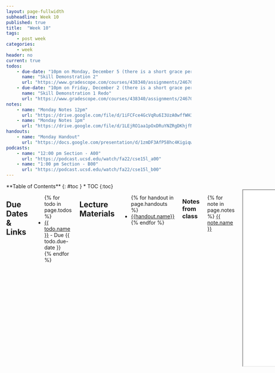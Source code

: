 ```yaml
---
layout: page-fullwidth
subheadline: Week 10
published: true
title:  "Week 10"
tags:
    - post week
categories:
    - week
header: no
current: true
todos:
    - due-date: "10pm on Monday, December 5 (there is a short grace period built into the Gradescope assignment until 11:59pm)"
      name: "Skill Demonstration 2"
      url: "https://www.gradescope.com/courses/438340/assignments/2467073"
    - due-date: "10pm on Friday, December 2 (there is a short grace period built into the Gradescope assignment until 11:59pm)"
      name: "Skill Demonstration 1 Redo"
      url: "https://www.gradescope.com/courses/438340/assignments/2467069"
notes:
    - name: "Monday Notes 12pm"
      url: "https://drive.google.com/file/d/1iFCFce4GcVqRu6I3UzA0wffWH3Yd1heW"
    - name: "Monday Notes 1pm"
      url: "https://drive.google.com/file/d/1LEjRO1aa1pOxDRuYNZRgDKhjfN0XZKD9"
handouts:
    - name: "Monday Handout"
      url: "https://docs.google.com/presentation/d/1zmDF3AfP58hc4KigiqwjqQKLAlirgZ8f1SBz4k-ZkZg/edit?usp=sharing"
podcasts:
    - name: "12:00 pm Section - A00"
      url: "https://podcast.ucsd.edu/watch/fa22/cse15l_a00"
    - name: "1:00 pm Section - B00"
      url: "https://podcast.ucsd.edu/watch/fa22/cse15l_b00"
---
```


<div class="row">
<div class="medium-4 medium-push-8 columns" markdown="1">
<div class="panel radius fixed-toc"  data-options="sticky_on:large" markdown="1">
**Table of Contents**
{: #toc }
*  TOC
{:toc}
</div>
</div><!-- /.medium-4.columns -->

<div class="medium-8 medium-pull-4 columns" markdown="1">

## Due Dates & Links
<ul>
{% for todo in page.todos %}
<li><a href="{{ todo.url }}">{{ todo.name }}</a> - Due {{ todo.due-date }}</li>
{% endfor %}
</ul>

## Lecture Materials
<ul>
{% for handout in page.handouts %}
<li><a href="{{handout.url}}">{{handout.name}}</a></li>
{% endfor %}
</ul>

### Notes from class
{% for note in page.notes %}
<a href="{{ note.url }}">{{ note.name }}</a>
<iframe src="{{ note.url }}/preview" width="640" height="480" allow="autoplay"></iframe>
{% endfor %}

### Links to Podcast
**Note:** Links will require you to log in as a UCSD student
<ul>
{% for link in page.podcasts %} 
<li><a href="{{link.url}}">{{link.name}}</a></li>
{% endfor %}
</ul>
